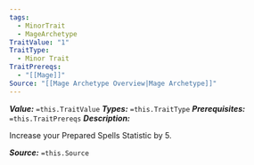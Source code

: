 ```yaml
---
tags:
  - MinorTrait
  - MageArchetype
TraitValue: "1"
TraitType:
  - Minor Trait
TraitPrereqs:
  - "[[Mage]]"
Source: "[[Mage Archetype Overview|Mage Archetype]]"
---
```

***Value:*** `=this.TraitValue`
***Types:*** `=this.TraitType`
***Prerequisites:*** `=this.TraitPrereqs`
***Description:***

Increase your Prepared Spells Statistic by 5.

***Source:*** `=this.Source`